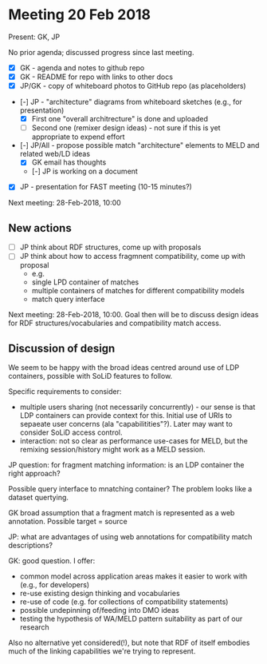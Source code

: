 # Meeting 20 Feb 2018

Present: GK, JP

No prior agenda; discussed progress since last meeting.

- [x] GK - agenda and notes to github repo
- [x] GK - README for repo with links to other docs
- [x] JP/GK - copy of whiteboard photos to GitHub repo (as placeholders)
- [-] JP - "architecture" diagrams from whiteboard sketches (e.g., for presentation)
    - [x] First one "overall architrecture" is done and uploaded
    - [ ] Second one (remixer design ideas) - not sure if this is yet appropriate to expend effort
- [-] JP/All - propose possible match "architecture" elements to MELD and related web/LD ideas
    - [x] GK email has thoughts
    - [-] JP is working on a document
- [x] JP - presentation for FAST meeting (10-15 minutes?)

Next meeting: 28-Feb-2018, 10:00

## New actions

- [ ] JP think about RDF structures, come up with proposals
- [ ] JP think about how to access fragmnent compatibility, come up with proposal
    - e.g.
    - single LPD container of matches
    - multiple containers of matches for different compatibility models
    - match query interface

Next meeting: 28-Feb-2018, 10:00.  Goal then will be to discuss design ideas for RDF structures/vocabularies and compatibility match access.

## Discussion of design

We seem to be happy with the broad ideas centred around use of LDP containers, possible with SoLiD features to follow.

Specific requirements to consider:

- multiple users sharing (not necessarily concurrently) - our sense is that LDP containers can provide context for this.  Initial use of URIs to sepaeate user concerns (ala "capabilitities"?).  Later may want to consider SoLiD access control.
- interaction: not so clear as performance use-cases for MELD, but the remixing session/history might work as a MELD session.

JP question: for fragment matching information: is an LDP container the right approach?

Possible query interface to mnatching container?  The problem looks like a dataset quertying.

GK broad assumption that a fragment match is represented as a web annotation.  Possible target = source

JP: what are advantages of using web annotations for compatibility match descriptions?

GK: good question.  I offer:

- common model across application areas makes it easier to work with (e.g., for developers)
- re-use existing design thinking and vocabularies
- re-use of code (e.g. for collections of compatibility statements)
- possible undepinning of/feeding into DMO ideas
- testing the hypothesis of WA/MELD pattern suitability as part of our research

Also no alternative yet considered(!), but note that RDF of itself embodies much of the linking capabilities we're trying to represent.
